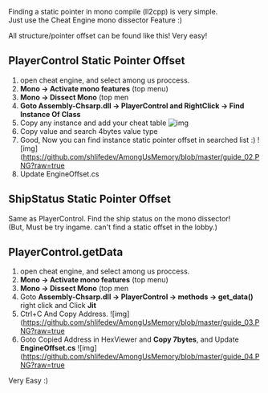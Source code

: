  
 Finding a static pointer in mono compile (ll2cpp) is very simple.   
 Just use the Cheat Engine mono dissector Feature :)
  
 
 
 
 All structure/pointer offset can be found like this! Very easy!

 ## PlayerControl Static Pointer Offset
 1. open cheat engine, and select among us proccess.
 2. **Mono -> Activate mono features**  (top menu)
 3. **Mono -> Dissect Mono**  (top men
 4. **Goto Assembly-Chsarp.dll -> PlayerControl and RightClick -> Find Instance Of Class**
 5. Copy any instance and add your cheat table
 ![img](https://github.com/shlifedev/AmongUsMemory/blob/master/guide_01.PNG?raw=true)
 6. Copy value and search 4bytes value type
 7. Good, Now you can find instance static pointer offset in searched list :)
 ![img](https://github.com/shlifedev/AmongUsMemory/blob/master/guide_02.PNG?raw=true
 8. Update EngineOffset.cs
 
 
 ## ShipStatus Static Pointer Offset
 
 Same as PlayerControl. Find the ship status on the mono dissector!  
 (But, Must be try ingame. can't find a static offset in the lobby.)
 
 
 ## PlayerControl.getData 
 
 1. open cheat engine, and select among us proccess.
 2. **Mono -> Activate mono features**  (top menu)
 3. **Mono -> Dissect Mono**  (top men
 4. Goto **Assembly-Chsarp.dll -> PlayerControl -> methods -> get_data()** right click and Click **Jit**
 5. Ctrl+C And Copy Address.
 ![img](https://github.com/shlifedev/AmongUsMemory/blob/master/guide_03.PNG?raw=true
 6. Goto Copied Address in HexViewer and **Copy 7bytes**, and Update **EngineOffset.cs**
 ![img](https://github.com/shlifedev/AmongUsMemory/blob/master/guide_04.PNG?raw=true
 
 
 Very Easy :)
 
